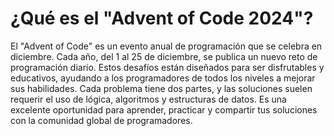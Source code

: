 # ¿Qué es el "Advent of Code 2024"?

El "Advent of Code" es un evento anual de programación que se celebra en diciembre. Cada año, del 1 al 25 de diciembre, se publica un nuevo reto de programación diario. Estos desafíos están diseñados para ser disfrutables y educativos, ayudando a los programadores de todos los niveles a mejorar sus habilidades. Cada problema tiene dos partes, y las soluciones suelen requerir el uso de lógica, algoritmos y estructuras de datos. Es una excelente oportunidad para aprender, practicar y compartir tus soluciones con la comunidad global de programadores.
